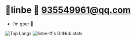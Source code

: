 # :boy:linbe  :email:  935549961@qq.com

-  I’m goer :boy:


![Top Langs](https://github-readme-stats.vercel.app/api/top-langs/?username=linbe-ff&layout=compact&theme=transparent)
![linbe-ff's GitHub stats](https://github-readme-stats.vercel.app/api?username=linbe-ff&show_icons=true&theme=transparent) 
